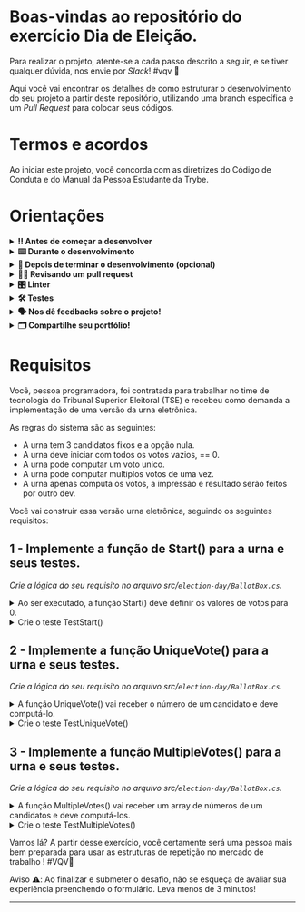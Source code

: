 # Boas-vindas ao repositório do exercício Dia de Eleição. 

Para realizar o projeto, atente-se a cada passo descrito a seguir, e se tiver qualquer dúvida, nos envie por _Slack_! #vqv 🚀

Aqui você vai encontrar os detalhes de como estruturar o desenvolvimento do seu projeto a partir deste repositório, utilizando uma branch específica e um _Pull Request_ para colocar seus códigos.

# Termos e acordos

Ao iniciar este projeto, você concorda com as diretrizes do Código de Conduta e do Manual da Pessoa Estudante da Trybe.

# Orientações

<details>
  <summary><strong>‼️ Antes de começar a desenvolver</strong></summary><br />

  1. Clone o repositório

  - Use o comando: `git clone git@github.com:tryber/acc-csharp-011-exercises-election-day.git`.
  - Entre na pasta do repositório que você acabou de clonar:
    - `cd acc-csharp-011-exercises-election-day`

  2. Instale as dependências

  - `dotnet restore`.

  3. Crie uma branch a partir da branch `master`

  - Verifique que você está na branch `master`
    - Exemplo: `git branch`
  - Se não estiver, mude para a branch `master`
    - Exemplo: `git checkout master`
  - Agora, crie uma branch à qual você vai submeter os `commits` do seu projeto
    - Você deve criar uma branch no seguinte formato: `nome-de-usuario-nome-do-projeto`
    - Exemplo: `git checkout -b joaozinho-acc-0x-exercises-election-day`

  4. Adicione as mudanças ao _stage_ do Git e faça um `commit`

  - Verifique que as mudanças ainda não estão no _stage_
    - Exemplo: `git status` (deve aparecer listada a pasta _joaozinho_ em vermelho)
  - Adicione o novo arquivo ao _stage_ do Git
    - Exemplo:
      - `git add .` (adicionando todas as mudanças - _que estavam em vermelho_ - ao stage do Git)
      - `git status` (deve aparecer listado o arquivo _joaozinho/README.md_ em verde)
  - Faça o `commit` inicial
    - Exemplo:
      - `git commit -m 'iniciando o projeto x'` (fazendo o primeiro commit)
      - `git status` (deve aparecer uma mensagem tipo _nothing to commit_ )

  5. Adicione a sua branch com o novo `commit` ao repositório remoto

  - Usando o exemplo anterior: `git push -u origin joaozinho-acc-0x-exercises-election-day`

  6. Crie um novo `Pull Request` _(PR)_

  - Vá até a página de _Pull Requests_ do [repositório no GitHub](https://github.com/betrybe/acc-csharp-011-exercises-election-day/pulls)
  - Clique no botão verde _"New pull request"_
  - Clique na caixa de seleção _"Compare"_ e escolha a sua branch **com atenção**
  - Coloque um título para a sua _Pull Request_
    - Exemplo: _"Cria tela de busca"_
  - Clique no botão verde _"Create pull request"_
  - Adicione uma descrição para o _Pull Request_ e clique no botão verde _"Create pull request"_
  - **Não se preocupe em preencher mais nada por enquanto!**
  - Volte até a [página de _Pull Requests_ do repositório](https://github.com/betrybe/acc-csharp-011-exercises-election-day/pulls) e confira que o seu _Pull Request_ está criado

</details>

<details>
  <summary><strong>⌨️ Durante o desenvolvimento</strong></summary><br/>

  - Faça `commits` das alterações que você fizer no código regularmente

  - Lembre-se sempre, após um (ou alguns) `commits`, de atualizar o repositório remoto

  - Os comandos que você utilizará com mais frequência são:
    1. `git status` _(para verificar o que está em vermelho - fora do stage - e o que está em verde - no stage)_
    2. `git add` _(para adicionar arquivos ao stage do Git)_
    3. `git commit` _(para criar um commit com os arquivos que estão no stage do Git)_
    4. `git push -u origin nome-da-branch` _(para enviar o commit para o repositório remoto na primeira vez que fizer o `push` de uma nova branch)_
    5. `git push` _(para enviar o commit para o repositório remoto após o passo anterior)_

</details>

<details>
  <summary><strong>🤝 Depois de terminar o desenvolvimento (opcional)</strong></summary><br/>

  Para sinalizar que o seu projeto está pronto para o _"Code Review"_, faça o seguinte:

  - Vá até a página **DO SEU** _Pull Request_, adicione a label de _"code-review"_ e marque seus colegas:

    - No menu à direita, clique no _link_ **"Labels"** e escolha a _label_ **code-review**;

    - No menu à direita, clique no _link_ **"Assignees"** e escolha **o seu usuário**;

    - No menu à direita, clique no _link_ **"Reviewers"** e digite `students`, selecione o time `tryber/students-sd-0x`.

  Caso tenha alguma dúvida, [aqui tem um video explicativo](https://vimeo.com/362189205).

</details>

<details>
  <summary><strong>🕵🏿 Revisando um pull request</strong></summary><br />

  Use o conteúdo sobre [Code Review](https://course.betrybe.com/real-life-engineer/code-review/) para te ajudar a revisar os _Pull Requests_.

</details>

<details>
  <summary><strong>🎛 Linter</strong></summary><br />

  Usaremos o [NetAnalyzer](https://docs.microsoft.com/pt-br/dotnet/fundamentals/code-analysis/overview) para fazer a análise estática do seu código.

  Este projeto já vem com as dependências relacionadas ao _linter_ configuradas no arquivo `main.yml`.

  O analisador já é instalado pelo plugin da `Microsoft C#` no `VSCode`. Para isso, basta fazer o download do [plugin](https://marketplace.visualstudio.com/items?itemName=ms-dotnettools.csharp) e instalá-lo.
</details>

<details>
  <summary><strong>🛠 Testes</strong></summary><br />

  O .NET já possui sua própria plataforma de testes.

  Este projeto já vem configurado e com suas dependências.

  ### Executando todos os testes

  Para executar os testes com o .NET, execute o comando dentro do diretório do seu projeto `src/<project>` ou de seus testes `src/<project>.Test`!

  ```
  dotnet test
  ```

  ### Executando um teste específico

  Para executar um teste expecífico, basta executar o comando `dotnet test --filter Name~TestMethod1`.

  :warning: **Importante:** o comando irá executar testes cujo nome contém `TestMethod1`.

  :warning: **O avaliador automático não necessariamente avalia seu projeto na ordem em que os requisitos aparecem no readme. Isso acontece para deixar o processo de avaliação mais rápido. Então, não se assuste se isso acontecer, ok?**

  ### Outras opções para testes
  - Algumas opções que podem lhe ajudar são:
    -  `-?|-h|--help`: exibem a descrição completa de como utilizar o comando.
    -  `-t|--list-tests`: lista todos os testes ao invés de executá-los.
    -  `-v|--verbosity <LEVEL>`: define o nível de detalhe na resposta dos testes.
      - `q | quiet`
      - `m | minimal`
      - `n | normal`
      - `d | detailed`
      - `diag | diagnostic`
      - Exemplo de uso:
         ```
           dotnet test -v diag
         ```
         ou
         ```
           dotnet test --verbosity=diagnostic
         ```
</details>

<details>
  <summary><strong>🗣 Nos dê feedbacks sobre o projeto!</strong></summary><br />

Ao finalizar e submeter o projeto, não se esqueça de avaliar sua experiência preenchendo o formulário. 
**Leva menos de 3 minutos!**

[FORMULÁRIO DE AVALIAÇÃO DE PROJETO](https://be-trybe.typeform.com/to/ZTeR4IbH#cohort_hidden=CH11&template=betrybe/acc-csharp-0x-exercises-election-day)

</details>

<details>
  <summary><strong>🗂 Compartilhe seu portfólio!</strong></summary><br />

  Você sabia que o LinkedIn é a principal rede social profissional, e que compartilhar o seu aprendizado lá é muito importante para quem deseja construir uma carreira de sucesso? Compartilhe este projeto no seu LinkedIn, marque o perfil da Trybe (@trybe) e mostre para a sua rede toda a sua evolução.

</details>

# Requisitos

Você, pessoa programadora, foi contratada para trabalhar no time de tecnologia do Tribunal Superior Eleitoral (TSE) e recebeu como demanda a implementação de uma versão da urna eletrônica.

As regras do sistema são as seguintes:
- A urna tem 3 candidatos fixos e a opção nula.
- A urna deve iniciar com todos os votos vazios, == 0.
- A urna pode computar um voto unico.
- A urna pode computar multiplos votos de uma vez.
- A urna apenas computa os votos, a impressão e resultado serão feitos por outro dev.

Você vai construir essa versão urna eletrônica, seguindo os seguintes requisitos:

## 1 - Implemente a função de Start() para a urna e seus testes.
_Crie a lógica do seu requisito no arquivo src/`election-day/BallotBox.cs`._

<details>
  <summary>Ao ser executado, a função Start() deve definir os valores de votos para 0.</summary><br/>

 > Essa função não retorna nenhum valor.

</details>

<details>
  <summary>Crie o teste TestStart() </summary><br/>
  _Crie a lógica do seu requisito no arquivo src/`election-day.Test/TestFirstReq.cs`._

  - O teste deve criar uma instância de BallotBox;
  - O teste deve executar a função Start();
  - O teste deve verificar se todas as opções de votos estão com o número 0;
</details>

## 2 - Implemente a função UniqueVote() para a urna e seus testes.
_Crie a lógica do seu requisito no arquivo src/`election-day/BallotBox.cs`._

<details>
  <summary>A função UniqueVote() vai receber o número de um candidato e deve computá-lo.</summary><br/>

 > A função deve identificar de quem é o voto passado por parâmetro e adicionar +1 à variável correspondente.
 > Caso o voto passado não esteja entre os candidatos (1 à 3), a função deve computar o voto para a opção nula.

 > Para o voto no número 1, armazenar na variável VotesOption1;
 > Para o voto no número 2, armazenar na variável VotesOption2;
 > Para o voto no número 3, armazenar na variável VotesOption3;
 > Para o voto nulo (diferente de 1, 2 e 3), armazenar na variável VotesNull;

</details>

<details>
  <summary>Crie o teste TestUniqueVote() </summary><br/>
  _Crie a lógica do seu requisito no arquivo src/`election-day.Test/TestSecondReq.cs`._

  - O teste deve criar uma instância de BallotBox;
  - O teste deve executar a função TestUniqueVote() passando alguns parametros;
  - O teste deve verificar se o voto foi computado;
</details>

## 3 - Implemente a função MultipleVotes() para a urna e seus testes.

_Crie a lógica do seu requisito no arquivo src/`election-day/BallotBox.cs`._

<details>
  <summary>A função MultipleVotes() vai receber um array de números de um candidatos e deve computá-los.</summary><br/>

 > Crie essa lógica do procedimento `MultipleVotes()`;

  > Para cada voto no array:
    > A função deve identificar de quem é o voto passado por parâmetro e adicionar +1 à variável correspondente;
    > Caso o voto passado não esteja entre os candidatos (1 à 3), a função deve computar o voto para a opção nula;

  > Dica: você pode usar a função `UniqueVote` para economizar código;
  > Dica: use um laço de repetição;
</details>

<details>
  <summary>Crie o teste TestMultipleVotes() </summary><br/>
  _Crie a lógica do seu requisito no arquivo src/`election-day.Test/TestThirdReq.cs`._

  - O teste deve criar uma instância de BallotBox;
  - O teste deve executar a função TestMultipleVotes() passando alguns parametros e as opções esperadas;
  - O teste deve verificar se todos os votos foram computados;
</details>

Vamos lá? A partir desse exercício, você certamente será uma pessoa mais bem preparada para usar as estruturas de repetição no mercado de trabalho ! #VQV🚀

Aviso ⚠️: Ao finalizar e submeter o desafio, não se esqueça de avaliar sua experiência preenchendo o formulário. Leva menos de 3 minutos!

---
